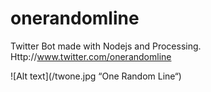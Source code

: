 # onerandomline

Twitter Bot made with Nodejs and Processing. 
Http://www.twitter.com/onerandomline

![Alt text](/twone.jpg “One Random Line“)
